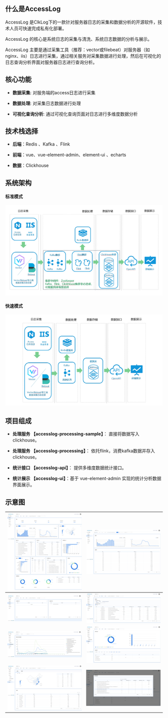 
## 什么是AccessLog

AccessLog 是ClkLog下的一款针对服务器日志的采集和数据分析的开源软件，技术人员可快速完成私有化部署。

AccessLog 的核心是系统日志的采集与清洗、系统日志数据的分析与展示。

AccessLog 主要是通过采集工具（推荐：vector或filebeat）对服务器（如nginx、iis）日志进行采集，通过相关服务对采集数据进行处理，然后在可视化的日志查询分析界面对服务器日志进行查询分析。

## 核心功能

- **数据采集**: 对服务端的access日志进行采集

- **数据处理**: 对采集日志数据进行处理

- **可视化查询分析**: 通过可视化查询页面对日志进行多维度数据分析

## 技术栈选择

- **后端**：Redis 、Kafka 、Flink

- **前端**：vue、vue-element-admin、element-ui 、echarts

- **数据**：Clickhouse

## 系统架构

<!-- tabs:start -->

#### **标准模式**

![](../assets/imgs/accesslog/all-process.png)

#### **快速模式**

![](../assets/imgs/accesslog/fast-process.png)

<!-- tabs:end -->

## 项目组成

- **处理服务  【accesslog-processing-sample】**： 直接将数据写入clickhouse。

- **处理服务  【accesslog-processing】**： 依托flink，消费kafka数据并存入clickhouse。

- **统计接口 【accesslog-api】**： 提供多维度数据统计接口。

- **统计展示 【accesslog-ui】**：基于 vue-element-admin 实现的统计分析数据界面展示。

## 示意图

| ![](../assets/imgs/accesslog/1.png) | ![](../assets/imgs/accesslog/2.png) |
| ----------------------------------- | ----------------------------------- |
| ![](../assets/imgs/accesslog/3.png) | ![](../assets/imgs/accesslog/4.png) |
| ![](../assets/imgs/accesslog/5.png) | ![](../assets/imgs/accesslog/6.png) |
| ![](../assets/imgs/accesslog/7.png) | ![](../assets/imgs/accesslog/8.png) |
